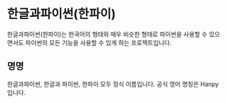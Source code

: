# 한글과파이썬(한파이)

한글과파이썬(한파이)는 한국어의 형태와 매우 비슷한 형태로 파이썬을 사용할 수 있으면서도 파이썬의 모든 기능을 사용할 수 있게 하는 프로젝트입니다.

## 명명

한글과파이썬, 한글과 파이썬, 한파이 모두 정식 이름입니다. 공식 영어 명칭은 Hanpy입니다.
